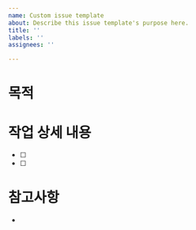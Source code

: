 ```yaml
---
name: Custom issue template
about: Describe this issue template's purpose here.
title: ''
labels: ''
assignees: ''

---
```


# 목적
> 

# 작업 상세 내용
- [ ] 
- [ ] 

# 참고사항
-
